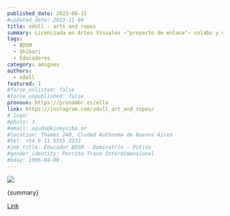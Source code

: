 ```yaml
---
published_date: 2023-06-15
#updated_date: 2023-11-04
title: xdoll - arts and ropes
summary: Licenciada en Artes Visuales ~"proyecto de enlace"~ colabs y clases
tags:
  - BDSM
  - Shibari
  - Educadores
category: amigues
authors:
  - xdoll
featured: 1
#force_unlisted: false
#force_unpublished: false
pronoun: https://pronombr.es/ella
link: https://instagram.com/xdoll_art_and_ropes/
# logo:
#photo: 3
#email: ayuda@kinkyvibe.ar
#location: Thames 240, Ciudad Autónoma de Buenos Aires
#tel: +54 9 11 5555 3333
#job_title: Educador BDSM - Dominatrix - Putito
#gender_identity: Perrito Travo Interdimensional
#bday: 1996-04-09
---
```


<script>
    import foto from '$lib/posts/media/soguita/1.jpg';
</script>

![ ]({foto})

{summary}

[Link]({link})